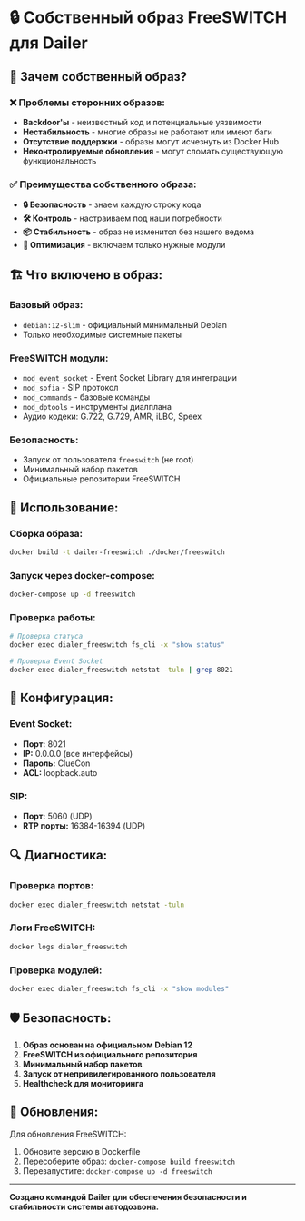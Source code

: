 # 🔒 Собственный образ FreeSWITCH для Dailer

## 🎯 **Зачем собственный образ?**

### ❌ **Проблемы сторонних образов:**
- **Backdoor'ы** - неизвестный код и потенциальные уязвимости
- **Нестабильность** - многие образы не работают или имеют баги
- **Отсутствие поддержки** - образы могут исчезнуть из Docker Hub
- **Неконтролируемые обновления** - могут сломать существующую функциональность

### ✅ **Преимущества собственного образа:**
- **🔒 Безопасность** - знаем каждую строку кода
- **🛠️ Контроль** - настраиваем под наши потребности
- **📦 Стабильность** - образ не изменится без нашего ведома
- **🔧 Оптимизация** - включаем только нужные модули

## 🏗️ **Что включено в образ:**

### **Базовый образ:**
- `debian:12-slim` - официальный минимальный Debian
- Только необходимые системные пакеты

### **FreeSWITCH модули:**
- `mod_event_socket` - Event Socket Library для интеграции
- `mod_sofia` - SIP протокол
- `mod_commands` - базовые команды
- `mod_dptools` - инструменты диалплана
- Аудио кодеки: G.722, G.729, AMR, iLBC, Speex

### **Безопасность:**
- Запуск от пользователя `freeswitch` (не root)
- Минимальный набор пакетов
- Официальные репозитории FreeSWITCH

## 🚀 **Использование:**

### **Сборка образа:**
```bash
docker build -t dailer-freeswitch ./docker/freeswitch
```

### **Запуск через docker-compose:**
```bash
docker-compose up -d freeswitch
```

### **Проверка работы:**
```bash
# Проверка статуса
docker exec dialer_freeswitch fs_cli -x "show status"

# Проверка Event Socket
docker exec dialer_freeswitch netstat -tuln | grep 8021
```

## 🔧 **Конфигурация:**

### **Event Socket:**
- **Порт:** 8021
- **IP:** 0.0.0.0 (все интерфейсы)
- **Пароль:** ClueCon
- **ACL:** loopback.auto

### **SIP:**
- **Порт:** 5060 (UDP)
- **RTP порты:** 16384-16394 (UDP)

## 🔍 **Диагностика:**

### **Проверка портов:**
```bash
docker exec dialer_freeswitch netstat -tuln
```

### **Логи FreeSWITCH:**
```bash
docker logs dialer_freeswitch
```

### **Проверка модулей:**
```bash
docker exec dialer_freeswitch fs_cli -x "show modules"
```

## 🛡️ **Безопасность:**

1. **Образ основан на официальном Debian 12**
2. **FreeSWITCH из официального репозитория**
3. **Минимальный набор пакетов**
4. **Запуск от непривилегированного пользователя**
5. **Healthcheck для мониторинга**

## 📝 **Обновления:**

Для обновления FreeSWITCH:
1. Обновите версию в Dockerfile
2. Пересоберите образ: `docker-compose build freeswitch`
3. Перезапустите: `docker-compose up -d freeswitch`

---

**Создано командой Dailer для обеспечения безопасности и стабильности системы автодозвона.** 